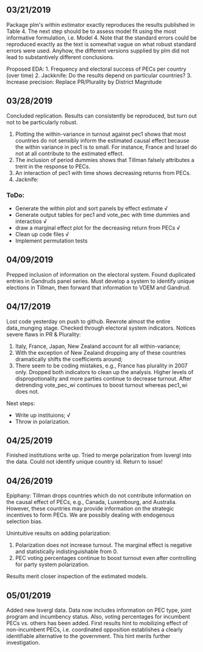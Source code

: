 ## 03/21/2019

Package plm's within estimator exactly reproduces the results published in Table 4.
The next step should be to assess model fit using the most informative 
formulation, i.e. Model 4. Note that the standard errors could be reproduced 
exactly as the text is somewhat vague on what robust standard errors were used.
Anyhow, the different versions supplied by plm did not lead to substantively
different conclusions.

Proposed EDA:
    1. Frequency and electoral success of PECs per country (over time)
    2. Jackknife: Do the results depend on particular countries?
    3. Increase precision: Replace PR/Plurality by District Magnitude

## 03/28/2019

Concluded replication. Results can consistently be reproduced, but turn out not to be particularly robust.

1. Plotting the within-variance in turnout against pec1 shows that most countries do not sensibly inform the estimated causal effect because the within variance in pec1 is to small. For instance, France and Israel do not at all contribute to the estimated effect.
2. The inclusion of period dummies shows that Tillman falsely attributes a trent in the response to PECs.
3. An interaction of pec1 with time shows decreasing returns from PECs.
4. Jacknife: 

### ToDo:
- Generate the within plot and sort panels by effect estimate √
- Generate output tables for pec1 and vote_pec with time dummies and interactios √
- draw a marginal effect plot for the decreasing return from PECs √
- Clean up code files √
- Implement permutation tests

## 04/09/2019

Prepped inclusion of information on the electoral system. Found duplicated entries in Gandruds panel series. Must develop a system to identify unique elections in Tillman, then forward that information to VDEM and Gandrud.

## 04/17/2019

Lost code yesterday on push to github. Rewrote almost the entire data_munging stage. Checked through electoral system indicators. Notices severe flaws in PR & Plurality:
1. Italy, France, Japan, New Zealand account for all within-variance;
2. With the exception of New Zealand dropping any of these countries dramatically shifts the coefficients around;
3. There seem to be coding mistakes, e.g., France has plurality in 2007 only.
Dropped both indicators to clean up the analysis. Higher levels of dispropotionality and more parties continue to decrease turnout. After detrending vote_pec_wi continues to boost turnout whereas pec1_wi does not.

Next steps:

- Write up instituions; √
- Throw in polarization.

## 04/25/2019

Finished institutions write up. Tried to merge polarization from lsvergl into the data. Could not identify unique country id. Return to issue!

## 04/26/2019

Epiphany: Tillman drops countries which do not contribute information on the causal effect of PECs, e.g., Canada, Luxembourg, and Australia. However, these countries may provide information on the strategic incentives to form PECs. We are possibly dealing with endogenous selection bias.

Unintuitive results on adding polarization:

1. Polarization does not increase turnout. The marginal effect is negative and statistically indistinguishable from 0.
2. PEC voting percentages continue to boost turnout even after controlling for party system polarization.

Results merit closer inspection of the estimated models.

## 05/01/2019

Added new lsvergl data. Data now includes information on PEC type,
joint program and incumbency status. Also, voting percentages for
incumbent PECs vs. others has been added. First results hint to
mobilizing effect of non-incumbent PECs, i.e. coordinated opposition
establishes a clearly identifiable alternative to the government. This
hint merits further investigation.
